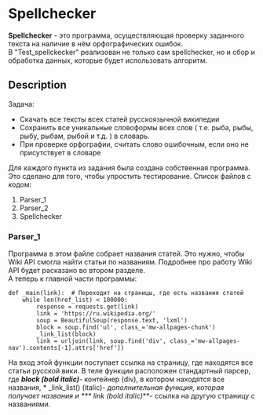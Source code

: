 # Spellchecker
**Spellchecker** - это программа, осуществляющая проверку заданного текста на наличие в нём орфографических ошибок.  
В "Test_spellckecker" реализован не только сам spellchecker, но и сбор и обработка данных, которые будет использовать алгоритм.
## Description
Задача:
- Скачать все тексты всех статей русскоязычной википедии
- Сохранить все уникальные словоформы всех слов ( т.е. рыба, рыбы, рыбу, рыбам, рыбой и т.д. ) в словарь.   
- При проверке орфографии, считать слово ошибочным, если оно не присутствует в словаре

Для каждого пункта из задания была создана собственная программа. Это сделано для того, чтобы упростить тестирование.
Список файлов с кодом:
1. Parser_1
2. Parser_2
3. Spellchecker

### Parser_1
Программа в этом файле собрает названия статей. Это нужно, чтобы Wiki API смогла найти статьи по названиям. Подробнее про работу Wiki API будет расказано во втором разделе.  
А теперь к главной части программы:
```
def _main(link):  # Переходит на страницы, где есть названия статей
    while len(href_list) < 100000:
        response = requests.get(link)
        link = 'https://ru.wikipedia.org/'
        soup = BeautifulSoup(response.text, 'lxml')
        block = soup.find('ul', class_='mw-allpages-chunk')
        _link_list(block)
        link = urljoin(link, soup.find('div', class_='mw-allpages-nav').contents[-1].attrs['href'])
```
На вход этой функции поступает ссылка на страницу, где находятся все статьи русской вики. В теле функции расположен стандартный парсер, где  ___block (bold italic)___- контейнер (div), в котором находятся все названия, * _link_list() (italic)*- дополнительная функция, которая получает названия и *** link (bold italic)***- ссылка на другую страницу с названиями.
